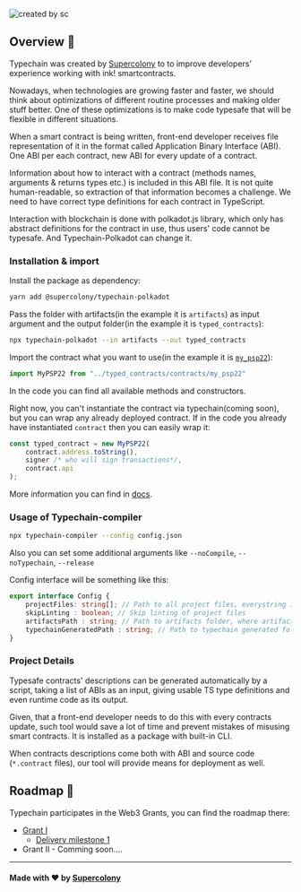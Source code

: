 ![created by sc](https://user-images.githubusercontent.com/24861482/182869484-fb90e4a9-6289-48a5-82ea-e8c9bc0097ad.png)

## Overview :page_facing_up:

Typechain was created by [Supercolony](supercolony.net) to to improve developers’ experience working with ink! smartcontracts.


Nowadays, when technologies are growing faster and faster, we should think about optimizations of different routine processes and making older stuff better. One of these optimizations is to make code typesafe that will be flexible in different situations.

When a smart contract is being written, front-end developer receives file representation of it in the format called Application Binary Interface (ABI). One ABI per each contract, new ABI for every update of a contract.

Information about how to interact with a contract (methods names, arguments & returns types etc.) is included in this ABI file. It is not quite human-readable, so extraction of that information becomes a challenge. We need to have correct type definitions for each contract in TypeScript.

Interaction with blockchain is done with polkadot.js library, which only has abstract definitions for the contract in use, thus users' code cannot be typesafe. And Typechain-Polkadot can change it.

### Installation & import

Install the package as dependency:

```bash
yarn add @supercolony/typechain-polkadot
```

Pass the folder with artifacts(in the example it is `artifacts`) as input argument
and the output folder(in the example it is `typed_contracts`):
```bash
npx typechain-polkadot --in artifacts --out typed_contracts
```

Import the contract what you want to use(in the example it is [`my_psp22`](https://github.com/727-Ventures/openbrush-contracts/tree/main/examples/psp22)):
```typescript
import MyPSP22 from "../typed_contracts/contracts/my_psp22"
```

In the code you can find all available methods and constructors.

Right now, you can't instantiate the contract via typechain(coming soon),
but you can wrap any already deployed contract. If in the code you already
have instantiated `contract` then you can easily wrap it:

```typescript
const typed_contract = new MyPSP22(
    contract.address.toString(),
    signer /* who will sign transactions*/,
    contract.api
);
```

More information you can find in [docs](docs/about.md).

### Usage of Typechain-compiler

```bash
npx typechain-compiler --config config.json
```

Also you can set some additional arguments like `--noCompile`, `--noTypechain`, `--release`

Config interface will be something like this:
```typescript
export interface Config {
    projectFiles: string[]; // Path to all project files, everystring in glob format
    skipLinting : boolean; // Skip linting of project files
    artifactsPath : string; // Path to artifacts folder, where artifacts will be stored it will save both .contract and .json (contract ABI)
    typechainGeneratedPath : string; // Path to typechain generated folder
}
```

### Project Details

Typesafe contracts' descriptions can be generated automatically by a script, taking a list of ABIs as an input, giving usable TS type definitions and even runtime code as its output.

Given, that a front-end developer needs to do this with every contracts update, such tool would save a lot of time and prevent mistakes of misusing smart contracts. It is installed as a package with built-in CLI.

When contracts descriptions come both with ABI and source code (`*.contract` files), our tool will provide means for deployment as well.


## Roadmap 🚗

Typechain participates in the Web3 Grants, you can find the roadmap there:
- [Grant I](https://github.com/w3f/Grants-Program/blob/master/applications/typechain-polkadot.md)
  - [Delivery milestone 1](https://github.com/w3f/Grant-Milestone-Delivery/blob/master/deliveries/typechain-polkadot-milestone-1.md#milestone-delivery-mailbox)
- Grant II - Comming soon....

-----------
#### Made with ❤️ by [Supercolony](https://supercolony.net)

